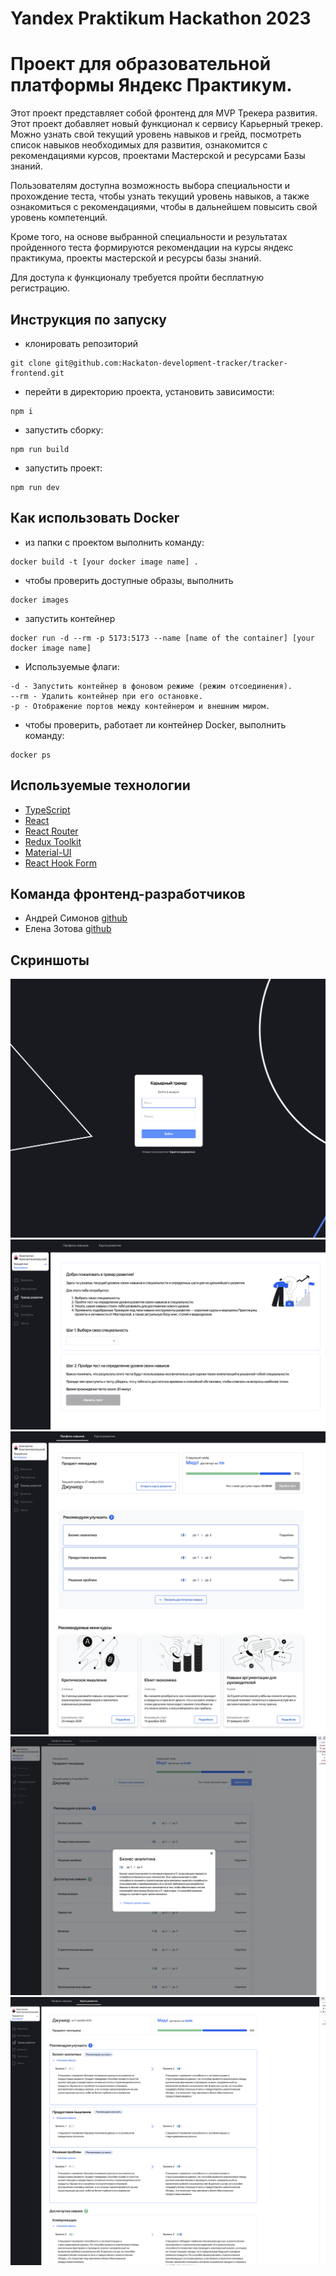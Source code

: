 # Yandex Praktikum Hackathon 2023

# Проект для образовательной платформы Яндекс Практикум.

Этот проект представляет собой фронтенд для MVP Трекера развития. Этот проект добавляет новый функционал к сервису Карьерный трекер. Можно узнать свой текущий уровень навыков и грейд, посмотреть список навыков необходимых для развития, ознакомится с рекомендациями курсов, проектами Мастерской и ресурсами Базы знаний.

Пользователям доступна возможность выбора специальности и прохождение теста, чтобы узнать текущий уровень навыков, а также ознакомиться с рекомендациями, чтобы в дальнейшем повысить свой уровень компетенций.

Кроме того, на основе выбранной специальности и результатах пройденного теста формируются рекомендации на курсы яндекс практикума, проекты мастерской и ресурсы базы знаний.

Для доступа к функционалу требуется пройти бесплатную регистрацию.


## Инструкция по запуску ##
- клонировать репозиторий
```
git clone git@github.com:Hackaton-development-tracker/tracker-frontend.git
```
- перейти в директорию проекта, установить зависимости: 
```
npm i
```
- запустить сборку:
```
npm run build
```
- запустить проект: 
```
npm run dev
```

## Как использовать Docker ##
- из папки с проектом выполнить команду:
```
docker build -t [your docker image name] .
```
- чтобы проверить доступные образы, выполнить
```
docker images
```
- запустить контейнер
```
docker run -d --rm -p 5173:5173 --name [name of the container] [your docker image name]
```
- Используемые флаги:
```
-d - Запустить контейнер в фоновом режиме (режим отсоединения).
--rm - Удалить контейнер при его остановке.
-p - Отображение портов между контейнером и внешним миром.
```
- чтобы проверить, работает ли  контейнер Docker, выполнить команду:
```
docker ps
```

## Используемые технологии ##
- [TypeScript](https://www.typescriptlang.org/)
- [React](https://ru.reactjs.org/)
- [React Router](https://reactrouter.com/en/main)
- [Redux Toolkit](https://redux-toolkit.js.org/)
- [Material-UI](https://material-ui.com/)
- [React Hook Form](https://www.react-hook-form.com/)

## Команда фронтенд-разработчиков
- Андрей Симонов [github](https://github.com/2web)
- Елена Зотова [github](https://github.com/e-zotova)

## Скриншоты
![Логин](./src/static/assets/images/screenshot1.png)
![Начало теста](./src/static/assets/images/screenshot2.png)
![Главный экран](./src/static/assets/images/screenshot3.png)
![Попап](./src/static/assets/images/screenshot4.png)
![Второй экран](./src/static/assets/images/screenshot5.png)